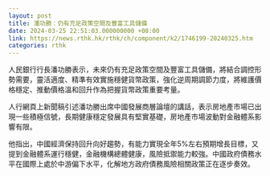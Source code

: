 ```yaml
---
layout: post
title: 潘功勝：仍有充足政策空間及豐富工具儲備
date: 2024-03-25 22:51:03.000000000 +08:00
link: https://news.rthk.hk/rthk/ch/component/k2/1746199-20240325.htm
categories: rthk
---
```


人民銀行行長潘功勝表示，未來仍有充足政策空間及豐富工具儲備，將結合調控形勢需要，靈活適度、精準有效實施穩健貨幣政策，強化逆周期調節力度，將維護價格穩定、推動價格溫和回升作為把握貨幣政策重要考量。

人行網頁上新聞稿引述潘功勝出席中國發展商層論壇的講話，表示房地產市場已出現一些積極信號，長期健康穩定發展具有堅實基礎，房地產市場波動對金融體系影響有限。

他指出，中國經濟保持回升向好趨勢，有能力實現全年5%左右預期增長目標，又提到金融體系運行穩健，金融機構總體健康，風險抵禦能力較強。中國政府債務水平在國際上處於中游偏下水平，化解地方政府債務風險相關政策正在逐步奏效。
